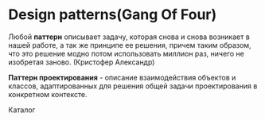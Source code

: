 # Design patterns(Gang Of Four)

Любой **паттерн** описывает задачу, которая снова и снова возникает в нашей работе, а так же принципе ее решения, причем таким образом, что это решение модно потом использовать миллион раз, ничего не изобретая заново. (Кристофер Александр)

**Паттерн проектирования** - описание взаимодействия объектов и классов, адаптированных для решения общей задачи проектирования в конкретном контексте.

Каталог